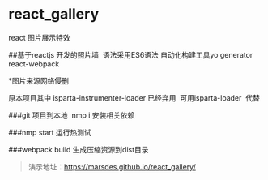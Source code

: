 # react_gallery
react 图片展示特效

##基于reactjs 开发的照片墙  语法采用ES6语法 自动化构建工具yo  generator react-webpack

<p>*图片来源网络侵删 </p>
<p>原本项目其中 isparta-instrumenter-loader 已经弃用  可用isparta-loader  代替</p>

###git 项目到本地  nmp i 安装相关依赖

###nmp start 运行热测试

###webpack build 生成压缩资源到dist目录

>演示地址：https://marsdes.github.io/react_gallery/
